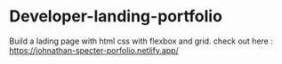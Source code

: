 # Developer-landing-portfolio
Build a lading page with html css with flexbox and grid.
check out here : https://johnathan-specter-porfolio.netlify.app/
